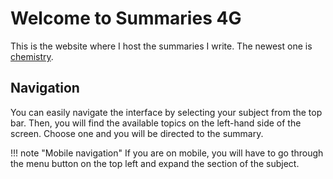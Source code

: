 # Welcome to Summaries 4G

This is the website where I host the summaries I write. The newest one is [chemistry](ci/4/summary/).

## Navigation

You can easily navigate the interface by selecting your subject from the top bar. Then, you will find the available topics on the left-hand side of the screen. Choose one and you will be directed to the summary.

!!! note "Mobile navigation"
    If you are on mobile, you will have to go through the menu button on the top left and expand the section of the subject.
